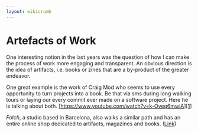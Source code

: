 ```yaml
---
layout: wikicrumb 
---
```

# Artefacts of Work

One interesting notion in the last years was the question of how I can make the process of work more engaging and transparent. An obvious direction is the idea of artifacts, i.e. books or zines that are a by-product of the greater endeavor.

One great example is the work of Craig Mod who seems to use every opportunity to turn projects into a book. Be that via sms during long walking tours or laying our every commit ever made on a software project. Here he is talking about both.
[https://www.youtube.com/watch?v=k-Oveq6mwiA][1]

_Folch_, a studio based in Barcelona, also walks a similar path and has an entire online shop dedicated to artifacts, magazines and books. ([Link][2])

[1]:	https://www.youtube.com/watch?v=k-Oveq6mwiA
[2]:	https://www.curatedbyfolch.com/